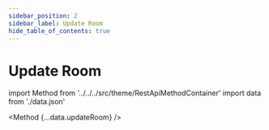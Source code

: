 ```yaml
---
sidebar_position: 2
sidebar_label: Update Room
hide_table_of_contents: true
---
```


# Update Room

import Method from '../../../src/theme/RestApiMethodContainer'
import data from './data.json'

<Method
{...data.updateRoom}
/>

